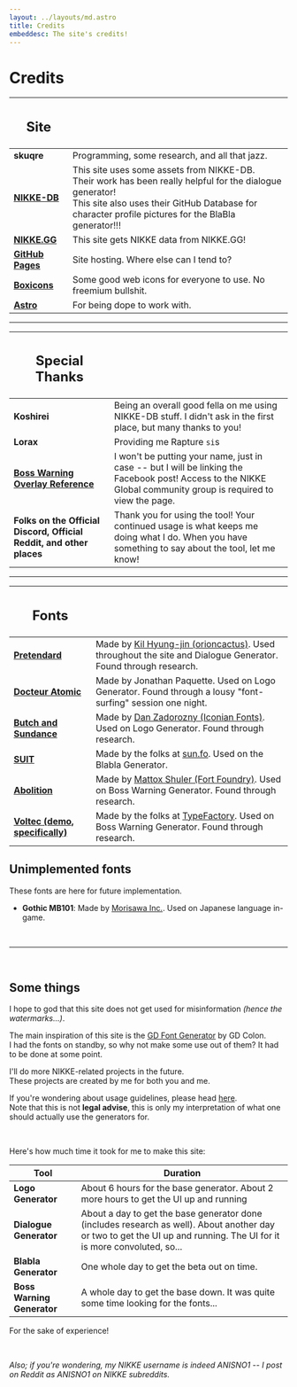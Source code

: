 ```yaml
---
layout: ../layouts/md.astro
title: Credits
embeddesc: The site's credits!
---
```


# Credits

| <h2>Site</h2> | |
| --- | --- |
| **skuqre** | Programming, some research, and all that jazz. |
| [**NIKKE-DB**](https://nikke-db.pages.dev) | This site uses some assets from NIKKE-DB.<br>Their work has been really helpful for the dialogue generator!<br>This site also uses their GitHub Database for character profile pictures for the BlaBla generator!!! |
| [**NIKKE.GG**](https://nikke.gg) | This site gets NIKKE data from NIKKE.GG! |
| [**GitHub Pages**](https://pages.github.com) | Site hosting. Where else can I tend to? |
| [**Boxicons**](https://boxicons.com) | Some good web icons for everyone to use. No freemium bullshit. |
| [**Astro**](https://astro.build) | For being dope to work with. |

---

| <h2>Special Thanks</h2> | |
| --- | --- |
| **Koshirei** | Being an overall good fella on me using NIKKE-DB stuff. I didn't ask in the first place, but many thanks to you! |
| **Lorax** | Providing me Rapture `si`s |
| [**Boss Warning Overlay Reference**](https://www.facebook.com/groups/1103225033747263/permalink/1632637744139320/?mibextid=Nif5oz) | I won't be putting your name, just in case -- but I will be linking the Facebook post! Access to the NIKKE Global community group is required to view the page. |
| **Folks on the Official Discord, Official Reddit, and other places** | Thank you for using the tool! Your continued usage is what keeps me doing what I do. When you have something to say about the tool, let me know! |

---

| <h2>Fonts</h2> | |
| --- | --- |
| [**Pretendard**](https://cactus.tistory.com/306) | Made by [Kil Hyung-jin (orioncactus)](https://github.com/orioncactus). Used throughout the site and Dialogue Generator. Found through research. |
| [**Docteur Atomic**](https://www.dafont.com/docteur-atomic.font) | Made by Jonathan Paquette. Used on Logo Generator. Found through a lousy "font-surfing" session one night. |
| [**Butch and Sundance**](https://www.dafont.com/butch-sundance.font) | Made by [Dan Zadorozny (Iconian Fonts)](https://www.iconian.com). Used on Logo Generator. Found through research. |
| [**SUIT**](https://sun.fo/suit/) | Made by the folks at [sun.fo](https://sun.fo/). Used on the Blabla Generator. |
| [**Abolition**](https://fortfoundry.com/fonts/abolition) | Made by [Mattox Shuler (Fort Foundry)](https://fortfoundry.com). Used on Boss Warning Generator. Found through research. |
| [**Voltec (demo, specifically)**](https://typefactory.co/product/voltec-futuristic-typeface/) | Made by the folks at [TypeFactory](https://typefactory.co). Used on Boss Warning Generator. Found through research. |

## Unimplemented fonts
These fonts are here for future implementation.
- **Gothic MB101**: Made by [Morisawa Inc.](https://en.morisawa.co.jp). Used on Japanese language in-game.


<br>

---

<br>

## Some things

I hope to god that this site does not get used for misinformation *(hence the watermarks...)*.

The main inspiration of this site is the [GD Font Generator](https://gdcolon.com/gdfont) by GD Colon. <br>
I had the fonts on standby, so why not make some use out of them? It had to be done at some point.

I'll do more NIKKE-related projects in the future.<br>
These projects are created by me for both you and me.

If you're wondering about usage guidelines, please head [here](/nikke-font-generator/usage).<br>
Note that this is not **legal advise**, this is only my interpretation of what one should actually use the generators for.

<br>

Here's how much time it took for me to make this site:

| Tool | Duration |
| --- | --- |
| **Logo Generator** | About 6 hours for the base generator. About 2 more hours to get the UI up and running |
| **Dialogue Generator** | About a day to get the base generator done (includes research as well). About another day or two to get the UI up and running. The UI for it is more convoluted, so... |
| **Blabla Generator** | One whole day to get the beta out on time. |
| **Boss Warning Generator** | A whole day to get the base down. It was quite some time looking for the fonts... |

For the sake of experience!

<br>

*Also; if you're wondering, my NIKKE username is indeed ANISNO1 -- I post on Reddit as ANISNO1 on NIKKE subreddits.*

<br>

